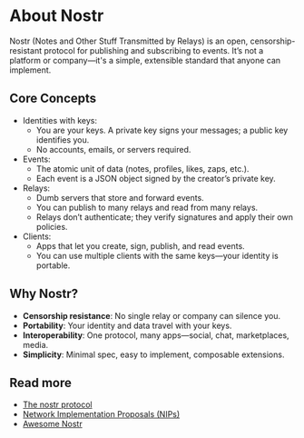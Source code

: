 # About Nostr

Nostr (Notes and Other Stuff Transmitted by Relays) is an open, censorship-resistant protocol for publishing and
subscribing to events. It’s not a platform or company—it's a simple, extensible standard that anyone can implement.

## Core Concepts

- Identities with keys:
    - You are your keys. A private key signs your messages; a public key identifies you.
    - No accounts, emails, or servers required.
- Events:
    - The atomic unit of data (notes, profiles, likes, zaps, etc.).
    - Each event is a JSON object signed by the creator’s private key.
- Relays:
    - Dumb servers that store and forward events.
    - You can publish to many relays and read from many relays.
    - Relays don’t authenticate; they verify signatures and apply their own policies.
- Clients:
    - Apps that let you create, sign, publish, and read events.
    - You can use multiple clients with the same keys—your identity is portable.

## Why Nostr?

- **Censorship resistance**: No single relay or company can silence you.
- **Portability**: Your identity and data travel with your keys.
- **Interoperability**: One protocol, many apps—social, chat, marketplaces, media.
- **Simplicity**: Minimal spec, easy to implement, composable extensions.

## Read more

- [The nostr protocol](https://github.com/nostr-protocol/nostr)
- [Network Implementation Proposals (NIPs)](https://github.com/nostr-protocol/nips)
- [Awesome Nostr](https://github.com/aljazceru/awesome-nostr)